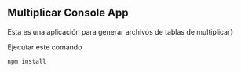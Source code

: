 

## Multiplicar Console App

Esta es una aplicación para generar archivos de tablas de multiplicar}

Ejecutar este comando

```
npm install
```